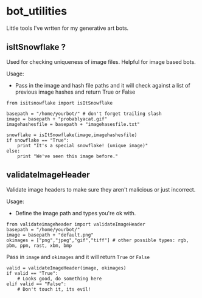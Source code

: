 # bot_utilities
Little tools I've wrtten for my generative art bots.

## isItSnowflake  ?
Used for checking uniqueness of image files.  Helpful for image based bots.

Usage:

 - Pass in the image and hash file paths and it will check against a list of previous image hashes and return True or False


```
from isitsnowflake import isItSnowflake

basepath = "/home/yourbot/" # don't forget trailing slash
image = basepath + "probablyacat.gif"
imagehashesfile = basepath + "imagehasesfile.txt"

snowflake = isItSnowflake(image,imagehashesfile)
if snowflake == "True":
    print "It's a special snowflake! (unique image)"
else:
    print "We've seen this image before."
```

## validateImageHeader
Validate image headers to make sure they aren't malicious or just incorrect.


Usage:

  -  Define the image path and types you're ok with.
```
from validateimageheader import validateImageHeader
basepath = "/home/yourbot/"
image = basepath + "default.png"
okimages = ["png","jpeg","gif","tiff"] # other possible types: rgb, pbm, ppm, rast, xbm, bmp
```

  Pass in `image` and `okimages` and it will return `True` or `False`
```
valid = validateImageHeader(image, okimages)
if valid == "True":
    # Looks good, do something here
elif valid == "False":
    # Don't touch it, its evil!
